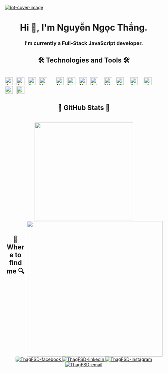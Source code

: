 [![Iot-cover-image](https://user-images.githubusercontent.com/49629370/236089529-71ecc167-84cf-48c1-a2a8-36c6e234ef66.gif)
](https://github.com/ThagFSD)
<h1 align="center">Hi 👋, I'm Nguyễn Ngọc Thắng.</h1>
<h3 align="center">I'm currently a Full-Stack JavaScript developer.</h3>
<!-- ThagFSD -->
<!-- <a href="#" target="_blank">
  <img src="" width="1200" alt="ThagFSD" />
</a> -->

<h2 align="center">🛠 Technologies and Tools 🛠</h2>
<br>
<!-- https://simpleicons.org/ -->
<span><img src="https://img.shields.io/badge/JavaScript-282C34?logo=javascript&logoColor=F7DF1E" alt="JavaScript logo" title="JavaScript" height="25" /></span>
&nbsp;
<span><img src="https://img.shields.io/badge/TypeScript-282C34?logo=typescript&logoColor=3178C6" alt="TypeScript logo" title="TypeScript" height="25" /></span>
&nbsp;
<span><img src="https://img.shields.io/badge/ReactJS-282C34?logo=react&logoColor=61DAFB" alt="ReactJS logo" title="ReactJS" height="25" /></span>
&nbsp;
<span><img src="https://img.shields.io/badge/Redux-282C34?logo=redux&logoColor=764ABC" alt="Redux logo" title="Redux" height="25" /></span>
&nbsp;
<!-- <span><img src="https://img.shields.io/badge/Vue.js-282C34?logo=vue.js&logoColor=4FC08D" alt="Vue.js logo" title="Vue.js" height="25" /></span> -->
&nbsp;
<!-- <span><img src="https://img.shields.io/badge/Nuxt.js-282C34?logo=nuxt.js&logoColor=4FC08D" alt="Nuxt.js logo" title="Nuxt.js" height="25" /></span> -->
&nbsp;
<span><img src="https://img.shields.io/badge/Node.js-282C34?logo=node.js&logoColor=00F200" alt="Node.js logo" title="Node.js" height="25" /></span>
&nbsp;
<span><img src="https://img.shields.io/badge/Express-282C34?logo=express&logoColor=FFFFFF" alt="Express.js logo" title="Express.js" height="25" /></span>
&nbsp;
<span><img src="https://img.shields.io/badge/MongoDB-282C34?logo=mongodb&logoColor=47A248" alt="MongoDB logo" title="MongoDB" height="25" /></span>
&nbsp;
<span><img src="https://img.shields.io/badge/Tailwind%20CSS-282C34?logo=tailwind-css&logoColor=38B2AC" alt="TailwindCSS logo" title="TailwindCSS" height="25" /></span>
&nbsp;
<!-- <span><img src="https://img.shields.io/badge/Three.js-282C34?logo=three.js&logoColor=FFFFFF" alt="Three.js logo" title="Three.js" height="25" /></span> -->
&nbsp;
<span><img src="https://img.shields.io/badge/HTML5-282C34?logo=html5&logoColor=E34F26" alt="HTML5 logo" title="HTML5" height="25" /></span>
&nbsp;
<span><img src="https://img.shields.io/badge/CSS3-282C34?logo=css3&logoColor=1572B6" alt="CSS3 logo" title="CSS3" height="25" /></span>
&nbsp;
<!-- <span><img src="https://img.shields.io/badge/Sass-282C34?logo=sass&logoColor=CC6699" alt="SASS logo" title="SASS" height="25" /></span> -->
&nbsp;
<span><img src="https://img.shields.io/badge/Bootstrap-282C34?logo=bootstrap&logoColor=7952B3" alt="Bootstrap logo" title="Bootstrap" height="25" /></span>
&nbsp;
<!-- <span><img src="https://img.shields.io/badge/ESLint-282C34?logo=eslint&logoColor=4B32C3" alt="ESLint logo" title="ESLint" height="25" /></span> -->
&nbsp;
<span><img src="https://img.shields.io/badge/git-282C34?logo=git&logoColor=F05032" alt="git logo" title="git" height="25" /></span>
&nbsp;
<span><img src="https://img.shields.io/badge/VS%20Code-282C34?logo=visual-studio-code&logoColor=007ACC" alt="Visual Studio Code logo" title="Visual Studio Code" height="25" /></span>
&nbsp;
<span><img src="https://img.shields.io/badge/Firebase-282C34?logo=firebase&logoColor=FFCA28" alt="Firebase logo" title="Firebase" height="25" /></span>
&nbsp;
<!-- <span><img src="https://img.shields.io/badge/WordPress-282C34?logo=wordPress&logoColor=21759B" alt="WordPress logo" title="WordPress" height="25" /></span> -->
&nbsp;

<br>
<h2 align="center">🌟 GitHub Stats 🌟</h2>
<!-- https://github.com/anuraghazra/github-readme-stats -->
<br>
<div align=center>
  <a href="#" title="ThagFSD">
    <img width="315" align="center" src="https://github-readme-stats.vercel.app/api/top-langs/?username=ThagFSD&hide=c%23,powershell,Mathematica,Ruby,Objective-C,Objective-C%2b%2b,Cuda&title_color=61dafb&text_color=ffffff&icon_color=61dafb&bg_color=20232a&langs_count=8&layout=compact&border_color=61dafb&hide_border=true" />
  </a>
  <a href="#" title="ThagFSD">
    <img align="right" width="434" src="https://github-readme-stats.vercel.app/api?username=ThagFSD&show_icons=true&theme=react&border_color=61dafb&hide_border=true" />
  </a>
</div>

<br>
<h2 align="center">🔎 Where to find me 🔍</h2>
<br>
<!-- https://icons8.com -->
<div align="center">
  <a href="https://facebook.com/Coder2910" target="blank">
    <img src="https://img.icons8.com/bubbles/100/000000/facebook-new.png" alt="ThagFSD-facebook" />
  </a>
  <a href="https://www.linkedin.com/in/Thang03" target="blank">
    <img src="https://img.icons8.com/bubbles/100/000000/linkedin.png" alt="ThagFSD-linkedin" />
  </a>
  <a href="https://www.instagram.com/nthag03/" target="blank">
    <img src="https://img.icons8.com/bubbles/100/000000/instagram.png" alt="ThagFSD-instagram" />
  </a>
  <a href="mailto:thangnguyen1913@gmail.com" target="top">
    <img src="https://img.icons8.com/bubbles/100/000000/apple-mail.png" alt="ThagFSD-email" />
  </a>
</div>
<br>


